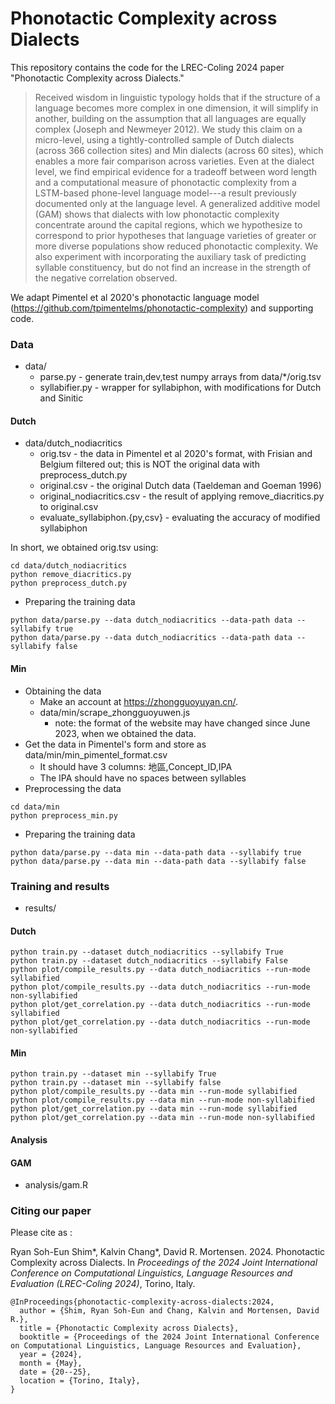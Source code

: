 # Phonotactic Complexity across Dialects

This repository contains the code for the LREC-Coling 2024 paper "Phonotactic Complexity across Dialects."

> Received wisdom in linguistic typology holds that if the structure of a language becomes more complex in one dimension, it will simplify in another, building on the assumption that all languages are equally complex (Joseph and Newmeyer 2012). 
We study this claim on a micro-level, using a tightly-controlled sample of Dutch dialects (across 366 collection sites) and Min dialects (across 60 sites), which enables a more fair comparison across varieties.
Even at the dialect level, we find empirical evidence for a tradeoff between word length and a computational measure of phonotactic complexity from a LSTM-based phone-level language model---a result previously documented only at the language level. A generalized additive model (GAM) shows that dialects with low phonotactic complexity concentrate around the capital regions, which we hypothesize to correspond to prior hypotheses that language varieties of greater or more diverse populations show reduced phonotactic complexity. 
We also experiment with incorporating the auxiliary task of predicting syllable constituency, but do not find an increase in the strength of the negative correlation observed.

We adapt Pimentel et al 2020's phonotactic language model (https://github.com/tpimentelms/phonotactic-complexity) and supporting code. 


### Data
* data/
  * parse.py - generate train,dev,test numpy arrays from data/*/orig.tsv
  * syllabifier.py - wrapper for syllabiphon, with modifications for Dutch and Sinitic

#### Dutch
* data/dutch_nodiacritics
  * orig.tsv - the data in Pimentel et al 2020's format, with Frisian and Belgium filtered out; this is NOT the original data with preprocess_dutch.py
  * original.csv - the original Dutch data  (Taeldeman and Goeman 1996)
  * original_nodiacritics.csv - the result of applying remove_diacritics.py to original.csv
  * evaluate_syllabiphon.{py,csv} - evaluating the accuracy of modified syllabiphon

In short, we obtained orig.tsv using:
```
cd data/dutch_nodiacritics
python remove_diacritics.py
python preprocess_dutch.py
```


* Preparing the training data
```
python data/parse.py --data dutch_nodiacritics --data-path data --syllabify true
python data/parse.py --data dutch_nodiacritics --data-path data --syllabify false
```

#### Min
* Obtaining the data
  * Make an account at https://zhongguoyuyan.cn/.
  * data/min/scrape_zhongguoyuwen.js
    * note: the format of the website may have changed since June 2023, when we obtained the data.
* Get the data in Pimentel's form and store as data/min/min_pimentel_format.csv
  * It should have 3 columns: 地區,Concept_ID,IPA
  * The IPA should have no spaces between syllables
* Preprocessing the data
```
cd data/min
python preprocess_min.py
```

* Preparing the training data
```
python data/parse.py --data min --data-path data --syllabify true
python data/parse.py --data min --data-path data --syllabify false
```


### Training and results

* results/
#### Dutch
```
python train.py --dataset dutch_nodiacritics --syllabify True
python train.py --dataset dutch_nodiacritics --syllabify False
python plot/compile_results.py --data dutch_nodiacritics --run-mode syllabified
python plot/compile_results.py --data dutch_nodiacritics --run-mode non-syllabified
python plot/get_correlation.py --data dutch_nodiacritics --run-mode syllabified
python plot/get_correlation.py --data dutch_nodiacritics --run-mode non-syllabified
```

#### Min
```
python train.py --dataset min --syllabify True
python train.py --dataset min --syllabify false
python plot/compile_results.py --data min --run-mode syllabified
python plot/compile_results.py --data min --run-mode non-syllabified
python plot/get_correlation.py --data min --run-mode syllabified
python plot/get_correlation.py --data min --run-mode non-syllabified
```


#### Analysis
#### GAM
* analysis/gam.R


### Citing our paper
Please cite as :

Ryan Soh-Eun Shim*, Kalvin Chang*, David R. Mortensen. 2024. Phonotactic Complexity across Dialects. In *Proceedings of the 2024 Joint International Conference on Computational Linguistics, Language Resources and Evaluation (LREC-Coling 2024)*, Torino, Italy.

```
@InProceedings{phonotactic-complexity-across-dialects:2024,
  author = {Shim, Ryan Soh-Eun and Chang, Kalvin and Mortensen, David R.},
  title = {Phonotactic Complexity across Dialects},
  booktitle = {Proceedings of the 2024 Joint International Conference on Computational Linguistics, Language Resources and Evaluation},
  year = {2024},
  month = {May},
  date = {20--25},
  location = {Torino, Italy},
}
```
